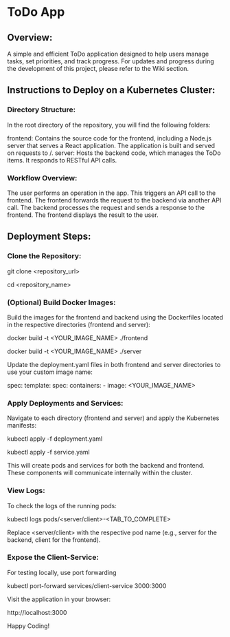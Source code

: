 # ToDo App

## Overview:
A simple and efficient ToDo application designed to help users manage tasks, set priorities, and track progress.
For updates and progress during the development of this project, please refer to the Wiki section.

## Instructions to Deploy on a Kubernetes Cluster:

### Directory Structure:

In the root directory of the repository, you will find the following folders:

frontend: Contains the source code for the frontend, including a Node.js server that serves a React application. The application is built and served on requests to /.
server: Hosts the backend code, which manages the ToDo items. It responds to RESTful API calls.

### Workflow Overview:

The user performs an operation in the app.
This triggers an API call to the frontend.
The frontend forwards the request to the backend via another API call.
The backend processes the request and sends a response to the frontend.
The frontend displays the result to the user.

## Deployment Steps:

### Clone the Repository:

git clone <repository_url>

cd <repository_name>

### (Optional) Build Docker Images:

Build the images for the frontend and backend using the Dockerfiles located in the respective directories (frontend and server):

docker build -t <YOUR_IMAGE_NAME> ./frontend

docker build -t <YOUR_IMAGE_NAME> ./server

Update the deployment.yaml files in both frontend and server directories to use your custom image name:

spec:
  template:
    spec:
      containers:
        - image: <YOUR_IMAGE_NAME>
        
### Apply Deployments and Services:

Navigate to each directory (frontend and server) and apply the Kubernetes manifests:

kubectl apply -f deployment.yaml

kubectl apply -f service.yaml

This will create pods and services for both the backend and frontend. These components will communicate internally within the cluster.

### View Logs:

To check the logs of the running pods:

kubectl logs pods/<server/client>-<TAB_TO_COMPLETE>

Replace <server/client> with the respective pod name (e.g., server for the backend, client for the frontend).

### Expose the Client-Service:

For testing locally, use port forwarding

kubectl port-forward services/client-service 3000:3000

Visit the application in your browser:

http://localhost:3000

Happy Coding!
